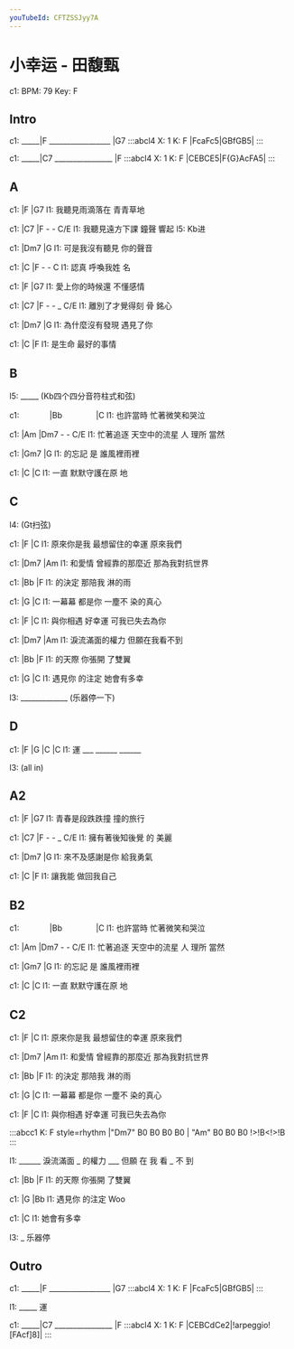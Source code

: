 ```yaml
---
youTubeId: CFTZSSJyy7A
---
```


# 小幸运 - 田馥甄

c1: BPM: 79 Key: F

## Intro

c1: _____|F _________________ |G7
:::abcl4
X: 1
K: F
|FcaFc5|GBfGB5|
:::

c1: _____|C7 ________________ |F
:::abcl4
X: 1
K: F
|CEBCE5|F{G}AcFA5|
:::

## A

c1: |F              |G7
l1:   我聽見雨滴落在 青青草地

c1: |C7             |F    -   -   C/E
l1:   我聽見遠方下課 鐘聲 響起
l5:                           Kb进

c1: |Dm7            |G
l1:   可是我沒有聽見 你的聲音

c1:     |C        |F  -  -  C
l1: 認真  呼喚我姓 名

c1: |F              |G7
l1:   愛上你的時候還 不懂感情

c1: |C7             |F  -   - _ C/E
l1:   離別了才覺得刻 骨 銘心

c1: |Dm7            |G
l1:   為什麼沒有發現 遇見了你

c1:       |C          |F
l1: 是生命  最好的事情

## B

l5: _____  (Kb四个四分音符柱式和弦)

c1: 　 　　 |Bb　　　　    |C
l1: 也許當時 忙著微笑和哭泣

c1:         |Am          |Dm7 -   -    C/E
l1: 忙著追逐 天空中的流星      人 理所 當然

c1: |Gm7       |G
l1:  的忘記  是  誰風裡雨裡

c1:     |C           |C
l1: 一直 默默守護在原 地

## C

l4: (Gt扫弦)

c1:           |F             |C
l1: 原來你是我 最想留住的幸運  原來我們

c1:       |Dm7           |Am
l1: 和愛情 曾經靠的那麼近  那為我對抗世界

c1: |Bb           |F
l1:  的決定 那陪我 淋的雨

c1:       |G             |C
l1: 一幕幕 都是你 一塵不   染的真心

c1: |F              |C
l1:  與你相遇 好幸運  可我已失去為你

c1: |Dm7           |Am
l1:  淚流滿面的權力  但願在我看不到

c1: |Bb             |F
l1:  的天際   你張開 了雙翼

c1:       |G      |C
l1: 遇見你 的注定   她會有多幸

l3: _____________  (乐器停一下)

## D

c1: |F     |G     |C     |C
l1:  運 ___ ______ ______

l3:  (all in)

## A2

c1: |F              |G7
l1:   青春是段跌跌撞 撞的旅行

c1: |C7             |F  -   - _ C/E
l1:   擁有著後知後覺 的 美麗

c1: |Dm7            |G
l1:   來不及感謝是你 給我勇氣

c1:       |C          |F
l1: 讓我能  做回我自己

## B2

c1: 　 　　 |Bb　　　　    |C
l1: 也許當時 忙著微笑和哭泣

c1:         |Am          |Dm7 -   -    C/E
l1: 忙著追逐 天空中的流星      人 理所 當然

c1: |Gm7       |G
l1:  的忘記  是  誰風裡雨裡

c1:     |C           |C
l1: 一直 默默守護在原 地

## C2

c1:           |F             |C
l1: 原來你是我 最想留住的幸運  原來我們

c1:       |Dm7           |Am
l1: 和愛情 曾經靠的那麼近  那為我對抗世界

c1: |Bb           |F
l1:  的決定 那陪我 淋的雨

c1:       |G             |C
l1: 一幕幕 都是你 一塵不   染的真心

c1: |F              |C
l1:  與你相遇 好幸運  可我已失去為你


:::abcc1
K: F style=rhythm
|"Dm7" B0 B0 B0 B0 | "Am" B0 B0 B0 !>!B<!>!B
:::

l1: ______ 淚流滿面 _ 的權力 ___ 但願 在 我 看 _ 不 到

c1: |Bb             |F
l1:  的天際   你張開 了雙翼

c1:       |G         |Bb
l1: 遇見你 的注定 Woo

c1: |C
l1:    她會有多幸

l3: _ 乐器停


## Outro

c1: _____|F _________________ |G7
:::abcl4
X: 1
K: F
|FcaFc5|GBfGB5|
:::

l1: _____ 運

c1: _____|C7 ________________ |F
:::abcl4
X: 1
K: F
|CEBCdCe2|!arpeggio![FAcf]8]|
:::
